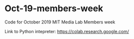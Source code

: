 # Oct-19-members-week
Code for October 2019 MIT Media Lab Members week

Link to Python intepreter: https://colab.research.google.com/
